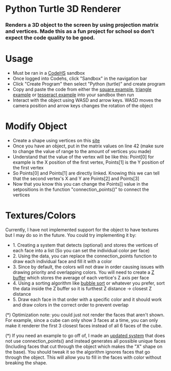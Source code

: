 <h1>Python Turtle 3D Renderer</h1>
<h3>Renders a 3D object to the screen by using projection matrix and vertices. Made this as a fun project for school so don't expect the code quality to be good.</h3>

<h1>Usage</h1>
<ul>
  <li>Must be ran in a <a href="https://codehs.com/" target="_blank">CodeHS</a> sandbox</li>
  <li>Once logged into Codehs, click "Sandbox" in the navigation bar</li>
  <li>Click "Create Program" then select "Python (turtle)" and create program</li>
  <li>Copy and paste the code from either the <a href="https://github.com/Aureliustics/Python-Turtle-3D-Renderer/blob/main/src/Render%20Square%20Example.py" target="_blank">square example</a>, <a href="https://github.com/Aureliustics/Python-Turtle-3D-Renderer/blob/main/src/Render%20Triangle%20Example.py" target="_blank">triangle example</a> or <a href="https://github.com/Aureliustics/Python-Turtle-3D-Renderer/blob/main/src/Render%20Tesseract%20Example.py" target="_blank">tesseract example</a> into your sandbox then run</li>
  <li>Interact with the object using WASD and arrow keys. WASD moves the camera position and arrow keys changes the rotation of the object</li>
</ul>

<h1>Modify Object</h1>
<ul>
  <li>Create a shape using vertices on this <a href="https://technology.cpm.org/general/3dgraph/" target="_blank">site</a></li>
  <li>Once you have an object, put in the matrix values on line 42 (make sure to change the value of range to the amount of vertices you made)</li>
  <li>Understand that the value of the vertex will be like this: Point[0] for example is the X position of the first vertex, Points[1] is the Y position of the first vertex</li>
  <li>So Points[0] and Points[1] are directly linked. Knowing this we can tell that the second vertex's X and Y are Points[2] and Points[3]</li>
  <li>Now that you know this you can change the Points[] value in the setpositions in the function "connection_points()" to connect the vertices</li>
</ul>

<h1>Textures/Colors</h1>
<p>Currently, I have not implemented support for the object to have textures but I may do so in the future. You could try implementing it by:</p>
<ul>
  <li>1. Creating a system that detects (optional) and stores the vertices of each face into a list (So you can set the individual color per face)</li>
  <li>2. Using the data, you can replace the connection_points function to draw each individual face and fill it with a color</li>
  <li>3. Since by default, the colors will not draw in order causing issues with drawing priority and overlapping colors. You will need to create a <a href="https://en.wikipedia.org/wiki/Z-buffering" target="_blank">Z buffer</a> which stores the average of each vertice's Z axis per face</li>
  <li>4. Using a sorting algorithm like <a href="https://en.wikipedia.org/wiki/Bubble_sort" target="_blank">bubble sort</a> or whatever you prefer, sort the data inside the Z buffer so it is furthest Z distance -> closest Z distance</li>
  <li>5. Draw each face in that order with a specific color and it should work and draw colors in the correct order to prevent overlap</li>
</ul>
<p>(*) Optimization note: you could just not render the faces that aren't shown. For example, since a cube can only show 3 faces at a time, you can only make it renderer the first 3 closest faces instead of all 6 faces of the cube.</p>
<p>(*) If you need an example to go off of, I made an <a href="https://github.com/Aureliustics/Python-Turtle-3D-Renderer/blob/main/src/Geometric%20Face%20Generation.py" target="_blank">updated system</a> that does not use connection_points() and instead generates all possible unique faces (Including faces that cut through the object which makes the "X" shape on the base). You should tweak it so the algorithm ignores faces that go through the object. This will allow you to fill in the faces with color without breaking the shape.</p>
